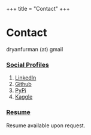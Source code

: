 +++
title = "Contact"
+++

# Contact

dryanfurman (at) gmail

### <ins>Social Profiles</ins>

1. [LinkedIn](https://www.linkedin.com/in/daniel-ryan-furman/)
2. [Github](https://github.com/daniel-furman)
3. [PyPi](https://pypi.org/user/daniel-furman/)
4. [Kaggle](https://www.kaggle.com/dryanfurman)

### <ins>Resume</ins>

Resume available upon request. 

